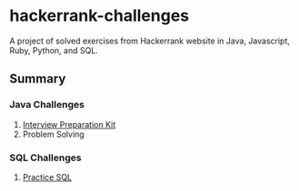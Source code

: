 # hackerrank-challenges

A project of solved exercises from Hackerrank website in Java, Javascript, Ruby, Python, and SQL.

## Summary

### Java Challenges

1. [Interview Preparation Kit](https://github.com/mariazevedo88/hackerrank-challenges/blob/master/src/main/java/io/github/mariazevedo88/hc/prepkit/PREPKIT.md)
2. Problem Solving

### SQL Challenges

1. [Practice SQL](https://github.com/mariazevedo88/hackerrank-challenges/blob/master/sql/SQL.md)